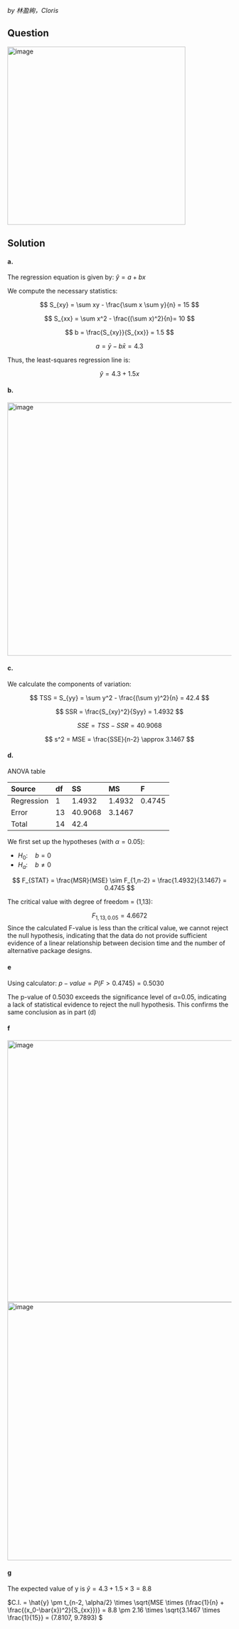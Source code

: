 *by 林盈絢，Cloris*

## Question
<img width="400" alt="image" src="https://github.com/user-attachments/assets/2c437c23-0046-4a55-a987-784e138b9828" />

## Solution
#### a.
The regression equation is given by: $\hat{y} = a + bx$  

We compute the necessary statistics:

$$
S_{xy} = \sum xy - \frac{\sum x \sum y}{n} = 15 
$$

$$
S_{xx} = \sum x^2 - \frac{(\sum x)^2}{n}= 10
$$

$$
b = \frac{S_{xy}}{S_{xx}} = 1.5
$$

$$
a = \bar{y} - b\bar{x} = 4.3
$$

Thus, the least-squares regression line is:

$$
\hat{y} = 4.3 + 1.5x
$$  

#### b.

<img width="569" alt="image" src="https://github.com/user-attachments/assets/2b1b8400-3b54-44df-b068-d876ff7e64de" />


#### c.
We calculate the components of variation:

$$
TSS = S_{yy} = \sum y^2 - \frac{(\sum y)^2}{n} = 42.4
$$

$$
SSR = \frac{S_{xy}^2}{Syy} = 1.4932 
$$

$$
SSE = TSS - SSR = 40.9068
$$

$$
s^2 = MSE = \frac{SSE}{n-2} \approx 3.1467
$$

#### d.

ANOVA table

| Source | df | SS | MS | F |
|:------|:------|:------|:------|:------|
| Regression | 1 | 1.4932 | 1.4932 | 0.4745 |
| Error | 13 | 40.9068 | 3.1467 |  |
| Total | 14 | 42.4 |  |  |


We first set up the hypotheses (with $\alpha = 0.05$):
- $H_0: \quad b = 0$  
- $H_a: \quad b \neq 0$  

$$
F_{STAT} = \frac{MSR}{MSE} \sim F_{1,n-2} = \frac{1.4932}{3.1467} = 0.4745
$$

The critical value with degree of freedom = (1,13):

$$
F_{1,13,0.05} = 4.6672
$$
Since the calculated F-value is less than the critical value, we cannot reject the null hypothesis, indicating that the data do not provide sufficient evidence of a linear relationship between decision time and the number of alternative package designs.


#### e
Using calculator:
$p-value = P(F>0.4745) = 0.5030$  

The p-value of 0.5030 exceeds the significance level of α=0.05, indicating a lack of statistical evidence to reject the null hypothesis. This confirms the same conclusion as in part (d)

#### f
<img width="588" alt="image" src="https://github.com/user-attachments/assets/4702c900-c5df-42e8-88be-fb36ad8c24bd" />
<img width="580" alt="image" src="https://github.com/user-attachments/assets/c7405359-e732-48f1-828a-c807de1ff48c" />


#### g

The expected value of y is $\hat{y} = 4.3 + 1.5 \times 3 = 8.8$  

$C.I. = \hat{y} \pm t_{n-2, \alpha/2} \times \sqrt{MSE \times (\frac{1}{n} + \frac{(x_0-\bar{x})^2}{S_{xx}})}
= 8.8 \pm 2.16 \times \sqrt{3.1467 \times \frac{1}{15}}
= (7.8107, 9.7893)
$
